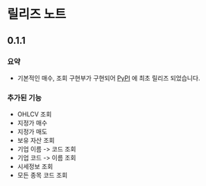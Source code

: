 # 릴리즈 노트

## 0.1.1

### 요약

* 기본적인 매수, 조회 구현부가 구현되어  [PyPI](https://pypi.org/project/creon/) 에 최초 릴리즈 되었습니다.

### 추가된 기능

* OHLCV 조회
* 지정가 매수
* 지정가 매도
* 보유 자산 조회
* 기업 이름 -&gt; 코드 조회
* 기업 코드 -&gt; 이름 조회
* 시세정보 조회
* 모든 종목 코드 조회



